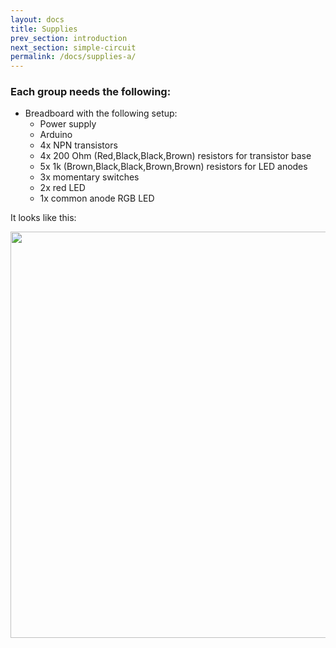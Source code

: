 ```yaml
---
layout: docs
title: Supplies
prev_section: introduction
next_section: simple-circuit
permalink: /docs/supplies-a/
---
```

### Each group needs the following:

- Breadboard with the following setup:
    - Power supply
    - Arduino
    - 4x NPN transistors
    - 4x 200 Ohm (Red,Black,Black,Brown) resistors for transistor base
    - 5x 1k (Brown,Black,Black,Brown,Brown) resistors for LED anodes
    - 3x momentary switches
    - 2x red LED
    - 1x common anode RGB LED

It looks like this:

<img src="{{ site.baseurl }}/img/a-breadboard.png" style="width: 650px"/>

